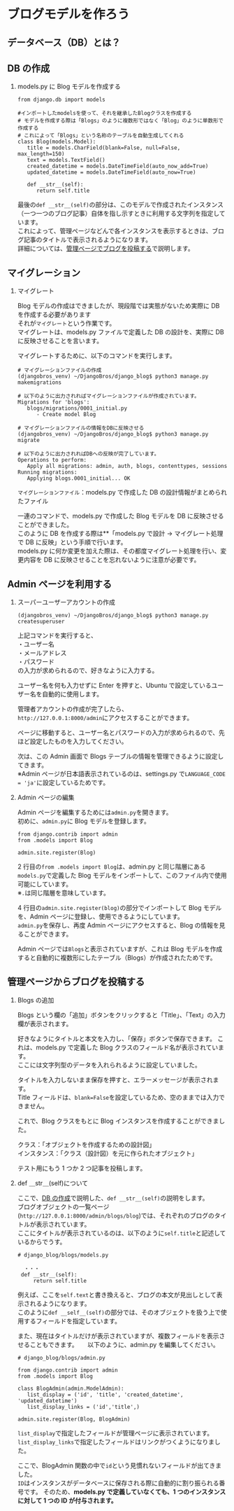 # ブログモデルを作ろう

## データベース（DB）とは？

## DB の作成

1. models.py に Blog モデルを作成する

   ```
   from django.db import models

   #インポートしたmodelsを使って、それを継承したBlogクラスを作成する
   # モデルを作成する際は「Blogs」のように複数形ではなく「Blog」のように単数形で作成する
   # これによって「Blogs」という名称のテーブルを自動生成してくれる
   class Blog(models.Model):
      title = models.CharField(blank=False, null=False, max_length=150)
      text = models.TextField()
      created_datetime = models.DateTimeField(auto_now_add=True)
      updated_datetime = models.DateTimeField(auto_now=True)

      def __str__(self):
         return self.title
   ```

   最後の`def __str__(self)`の部分は、このモデルで作成されたインスタンス（一つ一つのブログ記事）自体を指し示すときに利用する文字列を指定しています。  
   これによって、管理ページなどんで各インスタンスを表示するときは、ブログ記事のタイトルで表示されるようになります。  
   詳細については、[管理ページでブログを投稿する](#管理ページからブログを投稿する)で説明します。

## マイグレーション

1. マイグレート

   Blog モデルの作成はできましたが、現段階では実態がないため実際に DB を作成する必要があります  
   それが`マイグレート`という作業です。  
   マイグレートは、models.py ファイルで定義した DB の設計を、実際に DB に反映させることを言います。

   マイグレートするために、以下のコマンドを実行します。

   ```
   # マイグレーションファイルの作成
   (djangobros_venv) ~/DjangoBros/django_blog$ python3 manage.py makemigrations

   # 以下のように出力されればマイグレーションファイルが作成されています。
   Migrations for 'blogs':
      blogs/migrations/0001_initial.py
         - Create model Blog

   # マイグレーションファイルの情報をDBに反映させる
   (djangobros_venv) ~/DjangoBros/django_blog$ python3 manage.py migrate

   # 以下のように出力されればDBへの反映が完了しています。
   Operations to perform:
      Apply all migrations: admin, auth, blogs, contenttypes, sessions
   Running migrations:
      Applying blogs.0001_initial... OK

   ```

   `マイグレーションファイル`：models.py で作成した DB の設計情報がまとめられたファイル

   一連のコマンドで、models.py で作成した Blog モデルを DB に反映させることができました。  
   このように DB を作成する際は\*\*「models.py で設計 -> マイグレート処理で DB に反映」という手順で行います。  
   models.py に何か変更を加えた際は、その都度マイグレート処理を行い、変更内容を DB に反映させることを忘れないように注意が必要です。

## Admin ページを利用する

1. スーパーユーザーアカウントの作成

   ```
   (djangobros_venv) ~/DjangoBros/django_blog$ python3 manage.py createsuperuser
   ```

   上記コマンドを実行すると、  
    ・ユーザー名  
    ・メールアドレス  
    ・パスワード  
   の入力が求められるので、好きなように入力する。

   ユーザー名を何も入力せずに Enter を押すと、Ubuntu で設定しているユーザー名を自動的に使用します。

   管理者アカウントの作成が完了したら、  
   `http://127.0.0.1:8000/admin`にアクセスすることができます。

   ページに移動すると、ユーザー名とパスワードの入力が求められるので、先ほど設定したものを入力してください。

   次は、この Admin 画面で Blogs テーブルの情報を管理できるように設定してきます。  
   ※Admin ページが日本語表示されているのは、settings.py で`LANGUAGE_CODE = 'ja'`に設定しているためです。

1. Admin ページの編集

   Admin ページを編集するためには`admin.py`を開きます。  
   初めに、`admin.py`に Blog モデルを登録します。

   ```
   from django.contrib import admin
   from .models import Blog

   admin.site.register(Blog)
   ```

   2 行目の`from .models import Blog`は、admin.py と同じ階層にある`models.py`で定義した Blog モデルをインポートして、このファイル内で使用可能にしています。  
   ※`.`は同じ階層を意味しています。

   4 行目の`admin.site.register(blog)`の部分でインポートして Blog モデルを、Admin ページに登録し、使用できるようにしています。  
   `admin.py`を保存し、再度 Admin ページにアクセスすると、Blog の情報を見ることができます。

   Admin ページでは`Blogs`と表示されていますが、これは Blog モデルを作成すると自動的に複数形にしたテーブル（Blogs）が作成されたためです。

## 管理ページからブログを投稿する

1. Blogs の追加

   Blogs という欄の「追加」ボタンをクリックすると「Title」、「Text」の入力欄が表示されます。

   好きなようにタイトルと本文を入力し、「保存」ボタンで保存できます。
   これは、models.py で定義した Blog クラスのフィールド名が表示されています。  
   ここには文字列型のデータを入れられるように設定していました。

   タイトルを入力しないまま保存を押すと、エラーメッセージが表示されます。  
   Title フィールドは、`blank=False`を設定しているため、空のままでは入力できません。

   これで、Blog クラスをもとに Blog インスタンスを作成することができました。

   クラス：「オブジェクトを作成するための設計図」  
   インスタンス：「クラス（設計図）を元に作られたオブジェクト」

   テスト用にもう 1 つか 2 つ記事を投稿します。

1. def ＿str＿(self)について

   ここで、[DB の作成](#db-の作成)で説明した、`def __str__(self)`の説明をします。  
   ブログオブジェクトの一覧ページ(`http://127.0.0.1:8000/admin/blogs/blog`)では、それぞれのブログのタイトルが表示されています。  
   ここにタイトルが表示されているのは、以下のように`self.title`と記述しているからでうす。

   ```
   # django_blog/blogs/models.py

     ・・・
    def __str__(self):
        return self.title
   ```

   例えば、ここを`self.text`と書き換えると、ブログの本文が見出しとして表示されるようになります。  
   このように`def __self__(self)`の部分では、そのオブジェクトを扱う上で使用するフィールドを指定しています。

   また、現在はタイトルだけが表示されていますが、複数フィールドを表示させることもできます。 　
   以下のように、admin.py を編集してください。

   ```
   # django_blog/blogs/admin.py

   from django.contrib import admin
   from .models import Blog

   class BlogAdmin(admin.ModelAdmin):
      list_display = ('id', 'title', 'created_datetime', 'updated_datetime')
      list_display_links = ('id','title',)

   admin.site.register(Blog, BlogAdmin)
   ```

   `list_display`で指定したフィールドが管理ページに表示されています。  
   `list_display_links`で指定したフィールドはリンクがつくようになりました。

   ここで、BlogAdmin 関数の中で`id`という見慣れないフィールドが出てきました。  
   `ID`はインスタンスがデータベースに保存される際に自動的に割り振られる番号です。
   そのため、**models.py で定義していなくても、1 つのインスタンスに対して 1 つの ID が付与されます。**
